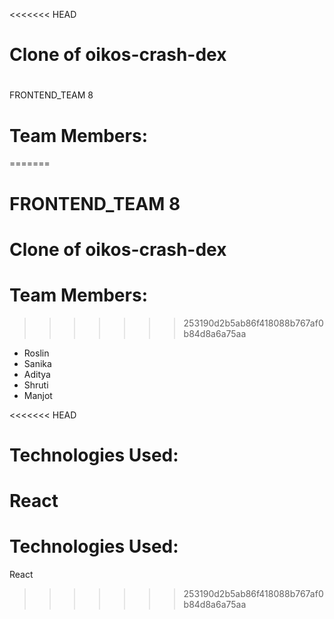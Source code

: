 <<<<<<< HEAD
# Clone of oikos-crash-dex

# 
FRONTEND_TEAM 8


# Team Members:
  
=======
# FRONTEND_TEAM 8

# Clone of oikos-crash-dex

# Team Members:
>>>>>>> 253190d2b5ab86f418088b767af0b84d8a6a75aa
* Roslin
* Sanika
* Aditya
* Shruti 
* Manjot
 
<<<<<<< HEAD

# Technologies Used:
 React
=======
# Technologies Used:
 React
>>>>>>> 253190d2b5ab86f418088b767af0b84d8a6a75aa

